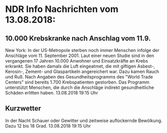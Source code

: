 # NDR Info Nachrichten vom 13.08.2018:


## 10.000 Krebskranke nach Anschlag vom 11.9.
New York: In der US-Metropole sterben noch immer Menschen infolge der Anschläge vom 11. September 2001. Laut einer neuen Studie sind in den vergangenen 17 Jahren 10.000 Anwohner und Einsatzkräfte an Krebs erkrankt. Sie haben damals die Luft eingeatmet, die mit giftigen Asbest-, Kerosin-, Zement- und Glaspartikeln angereichert war. Dazu kamen Rauch und Ruß. Nach Angaben des Gesundheitsprogramms des "World Trade Centers" sind bereits 1.700 Krebspatienten gestorben. Das Programm unterstützt Menschen, die durch die Anschläge indirekt gesundheitliche Schäden erlitten haben. 13.08.2018 19:15 Uhr 

## Kurzwetter
In der Nacht Schauer oder Gewitter und zeitweise auflockernde Bewölkung. Dazu 12 bis 18 Grad. 13.08.2018 19:15 Uhr 
